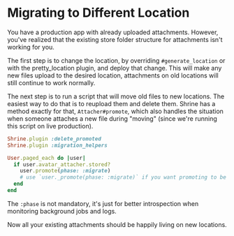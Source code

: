 # Migrating to Different Location

You have a production app with already uploaded attachments. However, you've
realized that the existing store folder structure for attachments isn't working
for you.

The first step is to change the location, by overriding `#generate_location` or
with the pretty_location plugin, and deploy that change. This will make any new
files upload to the desired location, attachments on old locations will still
continue to work normally.

The next step is to run a script that will move old files to new locations. The
easiest way to do that is to reupload them and delete them. Shrine has a method
exactly for that, `Attacher#promote`, which also handles the situation when
someone attaches a new file during "moving" (since we're running this script on
live production).

```rb
Shrine.plugin :delete_promoted
Shrine.plugin :migration_helpers

User.paged_each do |user|
  if user.avatar_attacher.stored?
    user.promote(phase: :migrate)
    # use `user._promote(phase: :migrate)` if you want promoting to be backgrounded
  end
end
```

The `:phase` is not mandatory, it's just for better introspection when
monitoring background jobs and logs.

Now all your existing attachments should be happily living on new locations.
